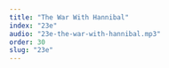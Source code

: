 ```yaml
---
title: "The War With Hannibal"
index: "23e"
audio: "23e-the-war-with-hannibal.mp3"
order: 30
slug: "23e"
---
```



